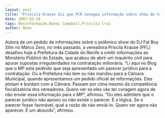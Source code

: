 ```yaml
---
layout: post
title: "Priscila Krause diz que PCR sonegou informação sobre show de Fat Boy Slim, mas não fará o mesmo com MP"
date: 2007-03-28
tags: Desinformação,Naomi Campbell,Priscila Cruz
author: None
---
```

Autora de um pedido de informações sobre o polêmico show do DJ Fat Boy Slim no Marco Zero, no mês passado, a vereadora Priscila Krause (PFL) desafiou hoje a Prefeitura da Cidade do Recife a omitir informações ao Ministério Público do Estado, que acabou de abrir um inquérito civil para apurar supostas irregularidades na contratação milionária.
“Li aqui no Blog que o MP está pedindo que seja apresentado um parecer jurídico para a contratação. Ou a Prefeitura não tem ou não mandou para a Câmara Municipal, quando apresentamos um pedido oficial de informações. Eles pintam e bordam com a Câmara. Passam por cima mesmo da competência fiscalizatória dos vereadores. Quero ver se eles vão ter coragem agora de não enviar essa informação para o MP”, afirmou.
“Ou eles admitem que o parecer jurídico não apoiou ou não existe o parecer. É a lógica. Se o parecer fosse favorável, qual a razão de não enviá-lo. Quero ver agora não aparecer. É um absurdo”, afirmou. 